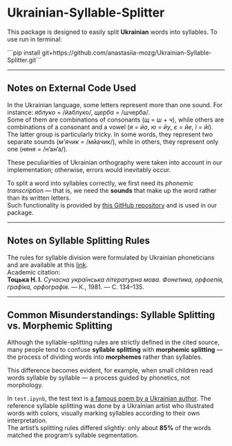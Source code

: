 # Ukrainian-Syllable-Splitter
This package is designed to easily split **Ukrainian** words into syllables. 
To use run in terminal:
<p>```pip install git+https://github.com/anastasiia-mozg/Ukrainian-Syllable-Splitter.git```</p>

---
## Notes on External Code Used

In the Ukrainian language, some letters represent more than one sound. For instance: *яблуко* = /йаблуко/, *щерба* = /шчерба/.  
Some of them are combinations of consonants (*щ* = *ш* + *ч*), while others are combinations of a consonant and a vowel (*я* = *йа*, *ю* = *йу*, *є* = *йе*, *ї* = *йі*).  
The latter group is particularly tricky. In some words, they represent two separate sounds (*м'ячик* = /мйачик/), while in others, they represent only one (*няня* = /н’ан’а/).  

These peculiarities of Ukrainian orthography were taken into account in our implementation; otherwise, errors would inevitably occur.

To split a word into syllables correctly, we first need its *phonemic transcription* — that is, we need the **sounds** that make up the word rather than its written letters.  
Such functionality is provided by [this GitHub repository](https://github.com/rbak2/ukrainian_g2p) and is used in our package.

---
## Notes on Syllable Splitting Rules

The rules for syllable division were formulated by Ukrainian phoneticians and are available at this [link](https://ctan.math.utah.edu/ctan/tex-archive/language/ukrainian/ukrhyph/rules_ph.pdf).  
Academic citation:  
**Тоцька Н. І.** *Сучасна українська літературна мова. Фонетика, орфоепія, графіка, орфографія.* — К., 1981. — С. 134–135.

---
## Common Misunderstandings: Syllable Splitting vs. Morphemic Splitting

Although the syllable-splitting rules are strictly defined in the cited source, many people tend to confuse **syllable splitting** with **morphemic splitting** — the process of dividing words into **morphemes** rather than syllables.  

This difference becomes evident, for example, when small children read words syllable by syllable — a process guided by phonetics, not morphology.

In ```test.ipynb```, the test text is [a famous poem by a Ukrainian author](https://onlyart.org.ua/ukrainian-poets/virshi-semenko-myhajlya/semenko-myhajl-vagonovod). The reference syllable splitting was done by a Ukrainian artist who illustrated words with colors, visually marking syllables according to their own interpretation.  
The artist’s splitting rules differed slightly: only about **85%** of the words matched the program’s syllable segmentation.
